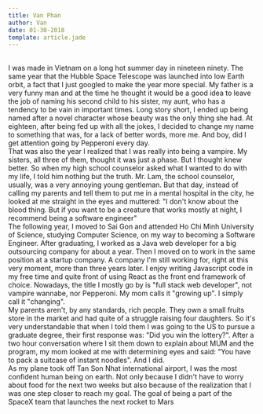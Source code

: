 ```yaml
---
title: Van Phan
author: Van
date: 01-30-2018
template: article.jade
---
```


<br>I was made in Vietnam on a long hot summer day in nineteen ninety. The same year that the Hubble
Space Telescope was launched into low Earth orbit, a fact that I just googled to make the year more
special. My father is a very funny man and at the time he thought it would be a good idea to leave
the job of naming his second child to his sister, my aunt, who has a tendency to be vain in important
times. Long story short, I ended up being named after a novel character whose beauty was the only
thing she had. At eighteen, after being fed up with all the jokes, I decided to change my name to
something that was, for a lack of better words, more me. And boy, did I get attention going by
Pepperoni every day.
<br> That was also the year I realized that I was really into being a vampire.
My sisters, all three of them, thought it was just a phase. But I thought knew better. So when my high
school counselor asked what I wanted to do with my life, I told him nothing but the truth. Mr. Lam,
the school counselor, usually, was a very annoying young gentleman. But that day, instead of calling
my parents and tell them to put me in a mental hospital in the city, he looked at me straight in the
eyes and muttered: "I don't know about the blood thing. But if you want to be a creature that works
mostly at night, I recommend being a software engineer"
<br>The following year, I moved to Sai Gon and attended Ho Chi Minh University of Science, studying
Computer Science, on my way to becoming a Software Engineer.
After graduating, I worked as a Java web developer for a big outsourcing company for about a year.
Then I moved on to work in the same position at a startup company. A company I'm still working for,
right at this very moment, more than three years later. I enjoy writing Javascript code in my free time
and quite front of using React as the front end framework of choice. Nowadays, the title I mostly go
by is "full stack web developer", not vampire wannabe, nor Pepperoni. My mom calls it "growing up".
I simply call it "changing".
<br> My parents aren't, by any standards, rich people. They own a small fruits store in the market and had
quite of a struggle raising four daughters. So it's very understandable that when I told them I was
going to the US to pursue a graduate degree, their first response was: "Did you win the lottery?".
After a two hour conversation where I sit them down to explain about MUM and the program, my
mom looked at me with determining eyes and said: "You have to pack a suitcase of instant noodles".
And I did.
<br> As my plane took off Tan Son Nhat international airport, I was the most confident human being on
earth. Not only because I didn't have to worry about food for the next two weeks but also because of
the realization that I was one step closer to reach my goal. The goal of being a part of the SpaceX
team that launches the next rocket to Mars







